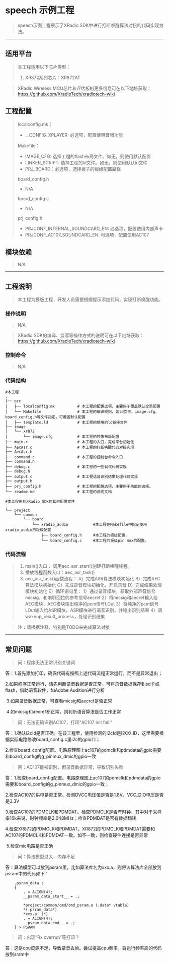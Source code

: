# speech 示例工程

> speech示例工程展示了XRadio SDK中进行打断唤醒算法对接的代码实现方法。
>

---

## 适用平台

> 本工程适用以下芯片类型：
>
> 1. XR872系列芯片：XR872AT

> XRadio Wireless MCU芯片和评估板的更多信息可在以下地址获取：
> https://github.com/XradioTech/xradiotech-wiki

## 工程配置

> localconfig.mk：
> * __CONFIG_XPLAYER: 必选项，配置使用音频功能
> 
>Makefile：
> * IMAGE_CFG: 选择工程的flash布局文件。如无，则使用默认配置
> * LINKER_SCRIPT: 选择工程的ld文件。如无，则使用默认ld文件
> * PRJ_BOARD：必选项，选择板子的板级配置路径
>
> board_config.h
> * N/A
>
> board_config.c
> * N/A
>
> prj_config.h
>
> * PRJCONF_INTERNAL_SOUNDCARD_EN: 必选项，配置使用内部声卡
> * PRJCONF_AC107_SOUNDCARD_EN: 可选项，配置使用AC107

## 模块依赖

> N/A

---

## 工程说明

> 本工程为模版工程，开发人员需要根据提示添加代码，实现打断唤醒功能。

### 操作说明

> N/A

> XRadio SDK的编译、烧写等操作方式的说明可在以下地址获取：
> https://github.com/XradioTech/xradiotech-wiki

### 控制命令

> N/A

### 代码结构
```
#本工程
.
├── gcc
│   ├── localconfig.mk          # 本工程的配置选项，主要用于覆盖默认全局配置
│   └── Makefile                # 本工程的编译规则，如ld文件、image.cfg、board_config.h等文件指定，可覆盖默认配置
│   ├── template.ld             # 本工程的使用的ld链接文件
├── image
│   └── xr872
│       └── image.cfg           # 本工程的镜像布局配置
├── main.c                      # 本工程的入口，完成平台初始化
├── AecAsr.c                    # 本工程的打断唤醒代码对接实现
├── AecAsr.h
├── command.c                   # 本工程的控制台命令入口
├── command.h
├── debug.c                     # 本工程的一些调试代码实现
├── debug.h
├── output.c                    # 本工程语音识别结果处理代码实现
├── output.h
├── prj_config.h                # 本工程的配置选项，主要用于功能的选择。
└── readme.md                   # 本工程的说明文档

#本工程用到XRadio SDK的其他配置文件
.
└── project
    └── common
        └── board
            └── xradio_audio           #本工程在Makefile中指定使用xradio_audio的板级配置
                ├── board_config.h     #本工程的板级配置，
                └── board_config.c     #本工程的板级pin mux的配置。
```
### 代码流程

> 1. main()入口： 调用aec_asr_start()创建打断唤醒线程。
> 2. 播放线程函数入口：aec_asr_task()
> 3. aec_asr_task()函数流程：
>   A）完成ASR算法模块初始化
>   B）完成AEC算法模块初始化
>   C）完成录音模块初始化，开启录音
>   D）完成结果处理模块初始化
>   E）循环语句里：
>           1）通过录音模块，获取外部声音信号micsig，和喇叭回拉的参考信号aecref
>           2）将micsig和aecref输入给AEC模块，AEC模块输出纯净的pcm信号LOut
>           3）将纯净的pcm信号LOut输入给ASR模块，ASR模块进行语音识别，并输出识别结果
>           4）调wakeup_result_process，处理识别结果
> 

> 注：请根据注释，特别是TODO来完成算法对接

---


## 常见问题

> 问：程序无法正常识别关键词

答：1.首先添加打印，确保代码有按照上述代码流程正常运行，而不是异常退出；

​		2.如果程序正常运行，请先判断录音数据是否正常。可将录音数据保存到sd卡或flash，借助语音软件，如Adobe Audition进行分析

​		3.如果录音数据正常，可查看micsig和aecref是否正常

​		4.如micsig和aecref都正常，则判断语音算法是否工作正常

> 问：无法正确识别AC107，打印"AC107 init fail."

答：1.确认i2cId是否正确。在该工程里，使用检测的i2cId是I2C0_ID，这里需要根据实际电路修改board_config.c里i2c的gpio口；

​		2.检查board_config配置。电路原理图上ac107的pdmclk和pdmdata的gpio需要和board_config的g_pinmux_dmic的gpio一致


> 问：AC107能被识别，但录音数据异常，导致识别失败

答：1.检查board_config配置。电路原理图上ac107的pdmclk和pdmdata的gpio需要和board_config的g_pinmux_dmic的gpio一致；

​		2.检查AC107的供电是否正常。检测DVCC电压值是否是1.8V，VCC_DIO电压是否是3.3V

​		3.检查AC107的PDMCLK和PDMDAT。检查PDMCLK是否有时钟，其中对于采样率16k来说，时钟频率是2.048MHz；检查PDMDAT是否有数据翻转

​		4.检查XR872的PDMCLK和PDMDAT。XR872的PDMCLK和PDMDAT需要和AC107的PDMCLK和PDMDAT一致。如不一致，则检查硬件连接是否异常

​		5.检查mic电路是否正确

> 问：算法模型过大，内存不足

答：算法模型可以放到psram里。比如算法库名为xxx.a，则将该算法库全部放到psram中的代码如下：

```
    .psram_data :
    {
        . = ALIGN(4);
        __psram_data_start__ = .;

        *project/common/cmd/cmd_psram.o (.data* vtable)
        *(.psram_data*)
        *xxx.a: (*)
        . = ALIGN(4);
        __psram_data_end__ = .;
    } > PSRAM
```

> 问：出现“Rx overrun”等打印？

答：这是cpu资源不足，导致录音丢帧。尝试提高cpu频率，将运行频率高的代码放到sram中
